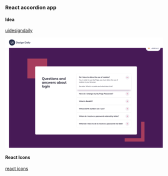 ### React accordion app


#### Idea

[uidesigndaily](https://uidesigndaily.com/posts/sketch-accordion-website-day-1175)

![](./idea.png)

#### React Icons

[react icons](https://react-icons.github.io/react-icons/)
